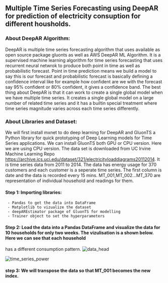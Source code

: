## Multiple Time Series Forecasting using DeepAR for prediction of electricity consuption for different housholds.


### About DeepAR Algorithm:

DeepAR is multiple time series forecasting algorithm that uses available as open source package gluonts as well as AWS DeepAR ML Algorithm.
It is a supervised machine learning algorithm for time series forecasting that uses recurrent neural netwrok to produce both point in time as well as 
probabilistic forecast.
Point in time prediction means we build a model to say this is our forecast and probabilistic forecast is basically defining a confidence interval like 
for example how confident are we with the forecast say 95% confident or 80% confident, it gives a confidence band.
The best thing about DeepAR is that it can work to create a single global model when we have multiple time series. 
It creates a single global model on a large number of related time series and it has a builtin special treatment where time series magnitude varies across
each time series differently.

### About Libraries and Dataset:
We will first install mxnet to do deep learning for DeepAR and GluonTS a Python library for quick prototyping of Deep Learning models for Time Series applications.
We can install GluonTS both GPU or CPU version. Here we are using CPU version.
The data set is downloaded from UC Irvine Machine Learning Repo https://archive.ics.uci.edu/dataset/321/electricityloaddiagrams20112014. It is time series 
data from 2011 to 2014. The data has energy usage for 370 customers and each customer is a seperate time series.
The first column is date and the data is recorded every 15 mins. MT_001,MT_002...MT_370 are representation of individual household and readings for them.

#### Step 1: Importing libraries:  
     - Pandas to get the data into DataFrame 
     - Matplotlib to vizualize the dataset
     - deepAREstimator package of GluonTS for modelling
     - Trainer object to set the hyperparameters
#### Step 2: Load the data into a Pandas DataFrame and visualize the data for 10 households for only two weeks. The vizulisation is a shown below. Here we can see that each household 
has a different consumption pattern.
![data_head](https://github.com/ranjeetha-virdi/Time_series_forecasting/assets/81987445/7dab47b2-958b-4227-905e-3c198814a632)


![time_series_power](https://github.com/ranjeetha-virdi/Time_series_forecasting/assets/81987445/42eb4f54-e7ee-4040-9062-202450ecd6b1)

#### step 3: We will transpose the data so that MT_001 becomes the new index.


